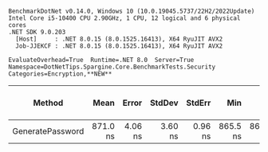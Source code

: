 ```

BenchmarkDotNet v0.14.0, Windows 10 (10.0.19045.5737/22H2/2022Update)
Intel Core i5-10400 CPU 2.90GHz, 1 CPU, 12 logical and 6 physical cores
.NET SDK 9.0.203
  [Host]     : .NET 8.0.15 (8.0.1525.16413), X64 RyuJIT AVX2
  Job-JJEKCF : .NET 8.0.15 (8.0.1525.16413), X64 RyuJIT AVX2

EvaluateOverhead=True  Runtime=.NET 8.0  Server=True  
Namespace=DotNetTips.Spargine.Core.BenchmarkTests.Security  Categories=Encryption,**NEW**  

```
| Method           | Mean     | Error   | StdDev  | StdErr  | Min      | Q1       | Median   | Q3       | Max      | Op/s        | CI99.9% Margin | Iterations | Kurtosis | MValue | Skewness | Rank | LogicalGroup | Baseline | Completed Work Items | Lock Contentions | Exceptions | Allocated |
|----------------- |---------:|--------:|--------:|--------:|---------:|---------:|---------:|---------:|---------:|------------:|---------------:|-----------:|---------:|-------:|---------:|-----:|------------- |--------- |---------------------:|-----------------:|-----------:|----------:|
| GeneratePassword | 871.0 ns | 4.06 ns | 3.60 ns | 0.96 ns | 865.5 ns | 868.6 ns | 871.2 ns | 872.6 ns | 877.0 ns | 1,148,129.0 |       6.519 ns |      14.00 |    1.929 |  2.000 |   0.0833 |    1 | *            | No       |                    - |                - |          - |      80 B |
